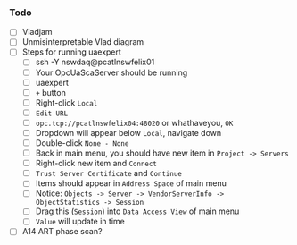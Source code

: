 ### Todo

- [ ] Vladjam
- [ ] Unmisinterpretable Vlad diagram
- [ ] Steps for running uaexpert
  - [ ] ssh -Y nswdaq@pcatlnswfelix01
  - [ ] Your OpcUaScaServer should be running
  - [ ] uaexpert
  - [ ] `+` button
  - [ ] Right-click `Local`
  - [ ] `Edit URL`
  - [ ] `opc.tcp://pcatlnswfelix04:48020` or whathaveyou, `OK`
  - [ ] Dropdown will appear below `Local`, navigate down
  - [ ] Double-click `None - None`
  - [ ] Back in main menu, you should have new item in `Project -> Servers`
  - [ ] Right-click new item and `Connect`
  - [ ] `Trust Server Certificate` and `Continue`
  - [ ] Items should appear in `Address Space` of main menu
  - [ ] Notice: `Objects -> Server -> VendorServerInfo -> ObjectStatistics -> Session`
  - [ ] Drag this (`Session`) into `Data Access View` of main menu
  - [ ] `Value` will update in time
- [ ] A14 ART phase scan?
